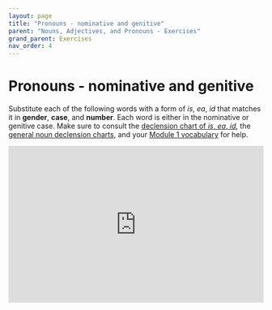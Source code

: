 ```yaml
---
layout: page
title: "Pronouns - nominative and genitive"
parent: "Nouns, Adjectives, and Pronouns - Exercises"
grand_parent: Exercises
nav_order: 4
---
```



# Pronouns - nominative and genitive

Substitute each of the following words with a form of *is*, *ea*, *id* that matches it in **gender**, **case**, and **number**. Each word is either in the nominative or genitive case. Make sure to consult the [declension chart of *is*, *ea*, *id*](../../reference/pronouns-paradigms#is-ea-id---he-she-it-they-3rd-person), the [general noun declension charts](../../reference/nouns-paradigms/), and your [Module 1 vocabulary](#) for help.

<iframe width="100%" height="309" frameborder="0"
  src="https://observablehq.com/embed/@l3/pronouns?cell=viewof+q&cell=noun&cell=answer1&cell=viewof+showAnswer&cell=css"></iframe>
